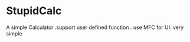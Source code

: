 StupidCalc
==========

A simple Calculator .support user defined function . use MFC for UI. very simple